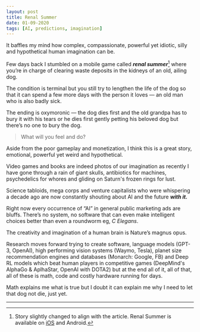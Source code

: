 ```yaml
---
layout: post
title: Renal Summer
date: 01-09-2020
tags: [AI, predictions, imagination]
---
```


It baffles my mind how complex, compassionate, powerful yet idiotic, silly and hypothetical human imagination can be. 

Few days back I stumbled on a mobile game called ***renal summer***[^1] where you’re in charge of clearing waste deposits in the kidneys of an old, ailing dog. 

The condition is terminal but you still try to lengthen the life of the dog so that it can spend a few more days with the person it loves — an old man who is also badly sick. 

The ending is oxymoronic — the dog dies first and the old grandpa has to bury it with his tears or he dies first gently petting his beloved dog but there’s no one to bury the dog. 

> What will you feel and do?

Aside from the poor gameplay and monetization, I think this is a great story, emotional, powerful yet weird and hypothetical. 

Video games and books are indeed photos of our imagination as recently I have gone through a rain of giant skulls, antibiotics for machines, psychedelics for whores and gliding on Saturn's frozen rings for lust.

Science tabloids, mega corps and venture capitalists who were whispering a decade ago are now constantly shouting about AI and the future ***with it.***

Right now every occurrence of “AI” in general public marketing ads are bluffs. There’s no system, no software that can even make intelligent choices better than even a roundworm eg, *C Elegans*.

The creativity and imagination of a human brain is Nature’s magnus opus. 

Research moves forward trying to create software, language models (GPT-3, OpenAI), high performing vision systems (Waymo, Tesla), planet size recommendation engines and databases (Monarch: Google, FB) and Deep RL models which beat human players in competitive games (DeepMind's AlphaGo & AplhaStar, OpenAI with DOTA2) but at the end all of it, all of that, all of these is math, code and costly hardware running for days. 

Math explains me what is true but I doubt it can explain me why I need to let that dog not die, just yet.

---
 
[^1]: Story slightly changed to align with the article. Renal Summer is available on [iOS](https://apps.apple.com/app/id1522191925) and Android. 